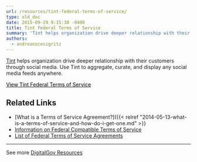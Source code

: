 ```yaml
---
url: /resources/tint-federal-terms-of-service/
type: old_doc
date: 2015-09-29 9:15:30 -0400
title: Tint Federal Terms of Service
summary: 'Tint helps organization drive deeper relationship with their customers through social media. Use Tint to aggregate, curate, and display any social media feeds anywhere. View Tint Federal Terms of Service Related Links What is a Terms of Service Agreement? Information on Federal Compatible Terms of Service List of Federal Terms of Service Agreements     See'
authors:
  - andreanocesigritz
---
```


[Tint](https://www.tintup.com/) helps organization drive deeper relationship with their customers through social media. Use Tint to aggregate, curate, and display any social media feeds anywhere.

<a class="button" style="color: #000000" href="http://www.tintup.com/termsofservice/amendment">View Tint Federal Terms of Service</a>

## Related Links

  * [What is a Terms of Service Agreement?]({{< relref "2014-05-13-what-is-a-terms-of-service-and-how-do-i-get-one.md" >}}
  * [Information on Federal Compatible Terms of Service](https://www.WHATEVER/resources/federal-compatible-terms-of-service-agreements/)
  * [List of Federal Terms of Service Agreements](https://www.WHATEVER/resources/federal-compatible-terms-of-service-agreements/)

 

* * *

 

See more [DigitalGov Resources](https://www.WHATEVER/resources/)